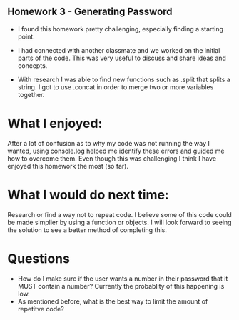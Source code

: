 ## Homework 3 - Generating Password
* I found this homework pretty challenging, especially finding a starting point.

* I had connected with another classmate and we worked on the initial parts of the code. This was very useful to discuss and share ideas and concepts.

* With research I was able to find new functions such as .split that splits a string. I got to use .concat in order to merge two or more variables together.

# What I enjoyed: 
After a lot of confusion as to why my code was not running the way I wanted, using console.log helped me identify these errors and guided me how to overcome them. Even though this was challenging I think I have enjoyed this homework the most (so far).

# What I would do next time:
Research or find a way not to repeat code. I believe some of this code could be made simplier by using a function or objects. I will look forward to seeing the solution to see a better method of completing this.

# Questions
* How do I make sure if the user wants a number in their password that it MUST contain a number? Currently the probablity of this happening is low.
* As mentioned before, what is the best way to limit the amount of repetitve code?